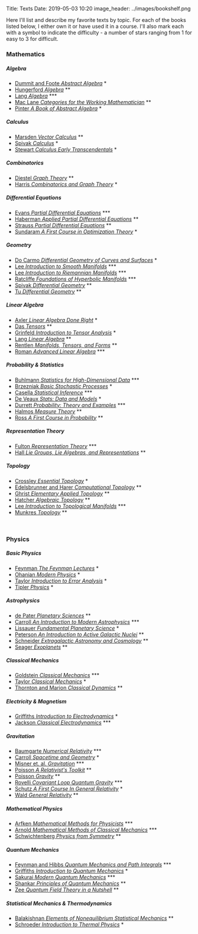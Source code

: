 Title: Texts
Date: 2019-05-03 10:20
image_header: ../images/bookshelf.png


Here I'll list and describe my favorite texts by topic. For each of the books listed below, I either own it or have 
used it in a course. I'll also mark each with a symbol to indicate the difficulty - a number of stars ranging from 1 for 
easy to 3 for difficult.


### Mathematics

##### Algebra
- [Dummit and Foote _Abstract Algebra_](https://amzn.to/2Vk3CTe) *
- [Hungerford _Algebra_](https://amzn.to/2VMu7ji) **
- [Lang _Algebra_](https://amzn.to/2DNslo2) ***
- [Mac Lane _Categories for the Working Mathematician_](https://amzn.to/2GVRTQt) **
- [Pinter _A Book of Abstract Algebra_](https://amzn.to/2DMolE9) *

##### Calculus
- [Marsden _Vector Calculus_](https://amzn.to/2GUCAYv) **
- [Spivak _Calculus_](https://amzn.to/2JeGu0R) *
- [Stewart _Calculus Early Transcendentals_](https://amzn.to/2DNNPBf) *

##### Combinatorics
- [Diestel _Graph Theory_](https://amzn.to/2H0sTZz) **
- [Harris _Combinatorics and Graph Theory_](https://amzn.to/2Vc1T26) *

##### Differential Equations
- [Evans _Partial Differential Equations_](https://amzn.to/2ZUPzln) ***
- [Haberman _Applied Partial Differential Equations_](https://amzn.to/2VFZV9H) **
- [Strauss _Partial Differential Equations_](https://amzn.to/2DLMLh4) **
- [Sundaram _A First Course in Optimization Theory_](https://amzn.to/2VMAh2U) *

##### Geometry
- [Do Carmo _Differential Geometry of Curves and Surfaces_](https://amzn.to/2V0H4lg) *
- [Lee _Introduction to Smooth Manifolds_](https://amzn.to/2VBhwQb) ***
- [Lee _Introduction to Riemannian Manifolds_](https://amzn.to/2VcDYja) ***
- [Ratcliffe _Foundations of Hyperbolic Manifolds_](https://amzn.to/2vCxhYh) ***
- [Spivak _Differential Geometry_](https://amzn.to/2LnUeJp) **
- [Tu _Differential Geometry_](https://amzn.to/2vEjyQG) **

##### Linear Algebra
- [Axler _Linear Algebra Done Right_](https://amzn.to/2VcE628) *
- [Das _Tensors_](https://amzn.to/2VeMtKv) **
- [Grinfeld _Introduction to Tensor Analysis_](https://amzn.to/2VgIxsA) *
- [Lang _Linear Algebra_](https://amzn.to/2VJBw31) **
- [Rentlen _Manifolds, Tensors, and Forms_](https://amzn.to/2VNH24u) **
- [Roman _Advanced Linear Algebra_](https://amzn.to/2VGXC63) ***

##### Probability & Statistics
- [Buhlmann _Statistics for High-Dimensional Data_](https://amzn.to/2VI6Wqu) ***
- [Brzezniak _Basic Stochastic Processes_](https://amzn.to/2LhWlyq) *
- [Casella _Statistical Inference_](https://amzn.to/2VIRGtq) ***
- [De Veaux _Stats: Data and Models_](https://amzn.to/2LjOIaM) *
- [Durrett _Probability: Theory and Examples_](https://amzn.to/2vCxZVy) ***
- [Halmos _Measure Theory_](https://amzn.to/2LjRHjz) **
- [Ross _A First Course in Probability_](https://amzn.to/2H1ompW) **

##### Representation Theory
- [Fulton _Representation Theory_](https://amzn.to/2VgKa9G) ***
- [Hall _Lie Groups, Lie Algebras, and Representations_](https://amzn.to/2Vg63Gg) **

##### Topology
- [Crossley _Essential Topology_](https://amzn.to/2Vdj6bB) *
- [Edelsbrunner and Harer _Computational Topology_](https://amzn.to/2VDxx8d) **
- [Ghrist _Elementary Applied Topology_](https://amzn.to/2DNQnzj) **
- [Hatcher _Algebraic Topology_](https://amzn.to/2VeNfHp) **
- [Lee _Introduction to Topological Manifolds_](https://amzn.to/2VNdLqA) ***
- [Munkres _Topology_](https://amzn.to/2DHWODZ) **


<br>

### Physics

##### Basic Physics
- [Feynman _The Feynman Lectures_](https://amzn.to/2VGYoQv) *
- [Ohanian _Modern Physics_](https://amzn.to/2JfgnqP) *
- [Taylor _Introduction to Error Analysis_](https://amzn.to/2Y9kj0t) *
- [Tipler _Physics_](https://amzn.to/2H3nJfG) *

##### Astrophysics
- [de Pater _Planetary Sciences_](https://amzn.to/2DNjSkS) **
- [Carroll _An Introduction to Modern Astrophysics_](https://amzn.to/2Vc3u86) ***
- [Lissauer _Fundamental Planetary Science_](https://amzn.to/2WopnNQ) *
- [Peterson _An Introduction to Active Galactic Nuclei_](https://amzn.to/2LjPq7W) **
- [Schneider _Extragalactic Astronomy and Cosmology_](https://amzn.to/2VQsf9z) **
- [Seager _Exoplanets_](https://amzn.to/2DOfPop) **

##### Classical Mechanics
- [Goldstein _Classical Mechanics_](https://amzn.to/2Jh4iRR) ***
- [Taylor _Classical Mechanics_](https://amzn.to/2DOKHFb) *
- [Thornton and Marion _Classical Dynamics_](https://amzn.to/2VcPYB3) **

##### Electricity & Magnetism
- [Griffiths _Introduction to Electrodynamics_](https://amzn.to/2LjSvF7) *
- [Jackson _Classical Electrodynamics_](https://amzn.to/2PO7rdk) ***

##### Gravitation
- [Baumgarte _Numerical Relativity_](https://amzn.to/2DNEyci) ***
- [Carroll _Spacetime and Geometry_](https://amzn.to/2DN31hL) *
- [Misner et. al. _Gravitation_](https://amzn.to/2H0Tm9F) ***
- [Poisson _A Relativist's Toolkit_](https://amzn.to/2H262gr) **
- [Poisson _Gravity_](https://amzn.to/2Jg7xsX) **
- [Rovelli _Covariant Loop Quantum Gravity_](https://amzn.to/2WnIZBV) ***
- [Schutz _A First Course In General Relativity_](https://amzn.to/2VJ03VM) *
- [Wald _General Relativity_](https://amzn.to/2LldLu7) **

##### Mathematical Physics
- [Arfken _Mathematical Methods for Physicists_](https://amzn.to/2DOLNk7) ***
- [Arnold _Mathematical Methods of Classical Mechanics_](https://amzn.to/2Lnp7hn) ***
- [Schwichtenberg _Physics from Symmetry_](https://amzn.to/2VQsDF3) **

##### Quantum Mechanics
- [Feynman and Hibbs _Quantum Mechanics and Path Integrals_](https://amzn.to/2Y3TSsV) ***
- [Griffiths _Introduction to Quantum Mechanics_](https://amzn.to/2DOAMiT) *
- [Sakurai _Modern Quantum Mechanics_](https://amzn.to/2WiTnL8) ***
- [Shankar _Principles of Quantum Mechanics_](https://amzn.to/2VHqfA5) **
- [Zee _Quantum Field Theory in a Nutshell_](https://amzn.to/2LAQ5Cj) **

##### Statistical Mechanics & Thermodynamics
- [Balakishnan _Elements of Nonequilibrium Statistical Mechanics_](https://amzn.to/2DNnUcC) **
- [Schroeder _Introduction to Thermal Physics_](https://amzn.to/2VECzkP) *

<br>
<br>

